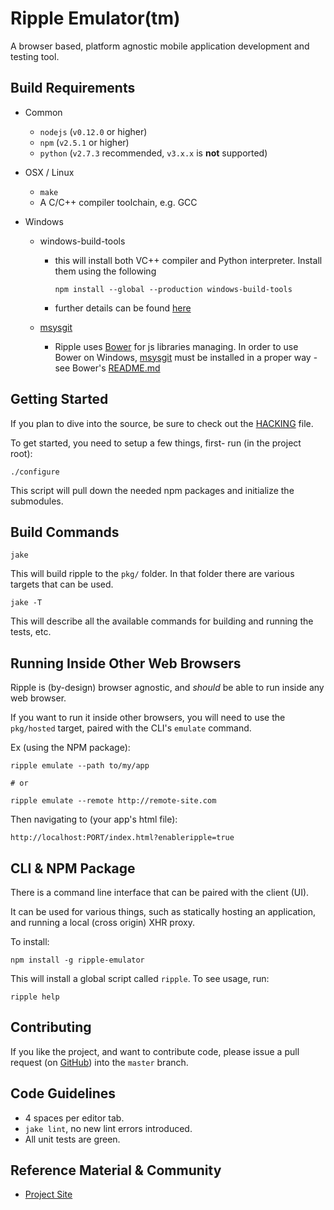 <!--
#
# Licensed to the Apache Software Foundation (ASF) under one
# or more contributor license agreements.  See the NOTICE file
# distributed with this work for additional information
# regarding copyright ownership.  The ASF licenses this file
# to you under the Apache License, Version 2.0 (the
# "License"); you may not use this file except in compliance
# with the License.  You may obtain a copy of the License at
#
# http://www.apache.org/licenses/LICENSE-2.0
#
# Unless required by applicable law or agreed to in writing,
# software distributed under the License is distributed on an
# "AS IS" BASIS, WITHOUT WARRANTIES OR CONDITIONS OF ANY
#  KIND, either express or implied.  See the License for the
# specific language governing permissions and limitations
# under the License.
#
-->

# Ripple Emulator(tm)

A browser based, platform agnostic mobile application development and testing tool.

## Build Requirements

* Common
  * `nodejs` (`v0.12.0` or higher)
  * `npm` (`v2.5.1` or higher)
  * `python` (`v2.7.3` recommended, `v3.x.x` is __not__ supported)

* OSX / Linux
    * `make`
    * A C/C++ compiler toolchain, e.g. GCC

* Windows
  * windows-build-tools
    * this will install both VC++ compiler and Python interpreter. Install them using the following 

      `npm install --global --production windows-build-tools`

    * further details can be found [here](https://github.com/nodejs/node-gyp#installation)

  * [msysgit](http://msysgit.github.io/)
    * Ripple uses [Bower](http://bower.io/) for js libraries managing. In order to use Bower on Windows, [msysgit](http://msysgit.github.io/) must be installed in a proper way - see Bower's [README.md](https://github.com/bower/bower#windows-users)

## Getting Started

If you plan to dive into the source, be sure to check out the [HACKING](https://github.com/ripple-emulator/ripple/blob/master/HACKING.md) file.

To get started, you need to setup a few things, first- run (in the project root):

    ./configure

This script will pull down the needed npm packages and initialize the submodules.

## Build Commands

    jake

This will build ripple to the `pkg/` folder. In that folder there are various targets that can be used.

    jake -T

This will describe all the available commands for building and running the tests, etc.

## Running Inside Other Web Browsers

Ripple is (by-design) browser agnostic, and _should_ be able to run inside any web browser.

If you want to run it inside other browsers, you will need to use the `pkg/hosted` target, paired with the CLI's `emulate` command.

Ex (using the NPM package):

    ripple emulate --path to/my/app

    # or

    ripple emulate --remote http://remote-site.com

Then navigating to (your app's html file):

    http://localhost:PORT/index.html?enableripple=true

## CLI & NPM Package

There is a command line interface that can be paired with the client (UI).

It can be used for various things, such as statically hosting an application, and running a local (cross origin) XHR proxy.

To install:

    npm install -g ripple-emulator

This will install a global script called `ripple`. To see usage, run:

    ripple help

## Contributing

If you like the project, and want to contribute code, please issue a pull request (on [GitHub](https://github.com/ripple-emulator/ripple/pulls)) into the `master` branch.

## Code Guidelines

* 4 spaces per editor tab.
* `jake lint`, no new lint errors introduced.
* All unit tests are green.

## Reference Material &amp; Community

* [Project Site](https://github.com/ripple-emulator)
